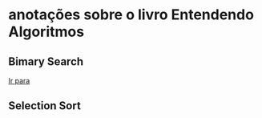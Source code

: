 # anotações sobre o livro **Entendendo Algoritmos**

## Bimary Search
<a href="./SelectionSort/Readme.md" > Ir para </a>

## Selection Sort

